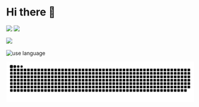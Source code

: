 # Hi there 👋

<img width="300px" src="https://count.getloli.com/get/@AceXiamo?theme=gelbooru"></img>
<img width="300px" src="https://github-readme-stats.vercel.app/api?username=AceXiamo&count_private=true"></img>

<img height="165px" src="https://me.axm.moe/service/duolingo/image?radius=20"></img>

![use language](https://github-readme-stats.vercel.app/api/top-langs/?username=AceXiamo&layout=compact&langs_count=6&text_color=94a3b8&icon_color=fff&title_color=3b82f6&bg_color=0f172a)

![snake](./assets/github-contribution-grid-snake-dark.svg)
